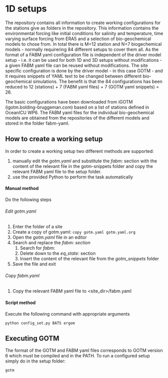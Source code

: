 # 1D setups

The repository contains all information to create working configurations for the stations give as folders in the repository. This information contains the environmental forcing like initial conditions for salinity and temperature, time varying surface forcing from ERA5 and a selection of bio-geochemical models to chose from.
In total there is M=12 station and N=7 biogechemical models - normally requirering 84 different setups to cover them all. As the format of a FABM yaml configuration file is independent of the driver model setup - i.e. it can be used for both 1D and 3D setups without modifications - a given FABM yaml file can be reused without modifications. The site specific configuration is done by the driver model - in this case GOTM - and it requires snippets of YAML text to be changed between different bio-geochemical simulations. The benefit is that the 84 configurations has been reduced to 12 (stations) + 7 (FABM yaml files) + 7 (GOTM yaml snippets) = 26.

The basic configurations have been downloaded from iGOTM (igotm.bolding-bruggeman.com) based on a list of stations defined in OceanICU WP6.
The FABM yaml files for the individual bio-geochemical models are obtained from the repositories of the different models and stored in the folder fabm-yaml.

## How to create a working setup

In order to create a working setup two different methods are supported:

   1. manually edit the _gotm.yaml_ and substitute the _fabm:_ section with the content of the relevant file in the gotm-snippets folder and copy the relevant FABM yaml file to the setup folder.
   2. use the provided Python to perform the task automatically

#### Manual method

Do the following steps

###### Edit _gotm.yaml_

   1. Enter the folder of a site
   2. Create a copy of gotm.yaml:
       `copy gotm.yaml gotm.yaml.org`
   2. Open the _gotm.yaml_ file in an editor
   3. Search and replace the _fabm: section_
       1. Search for _fabm:_
       1. Delete down to the _eq_state:_ section
       3. Insert the content of the relevant file from the _gotm_snippets_ folder
   5. Save the file and exit

###### Copy _fabm.yaml_

   1. Copy the relevant FABM yaml file to <site_dir>/fabm.yaml

#### Script method

Execute the following command with appropriate arguments

```
python config_set.py BATS ergom 
```

## Executing GOTM

The format of the GOTM and FABM yaml files corresponds to GOTM version 6 which must be compiled and in the PATH.
To run a configured setup simply do in the setup folder:

```
gotm
```
